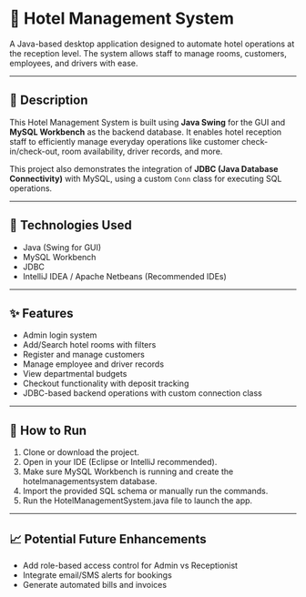 # 🏨 Hotel Management System

A Java-based desktop application designed to automate hotel operations at the reception level. The system allows staff to manage rooms, customers, employees, and drivers with ease.

---

## 📖 Description

This Hotel Management System is built using **Java Swing** for the GUI and **MySQL Workbench** as the backend database. It enables hotel reception staff to efficiently manage everyday operations like customer check-in/check-out, room availability, driver records, and more.

This project also demonstrates the integration of **JDBC (Java Database Connectivity)** with MySQL, using a custom `Conn` class for executing SQL operations.

---

## 🔧 Technologies Used

- Java (Swing for GUI)
- MySQL Workbench
- JDBC
- IntelliJ IDEA / Apache Netbeans (Recommended IDEs)

---

## ✨ Features

- Admin login system
- Add/Search hotel rooms with filters
- Register and manage customers
- Manage employee and driver records
- View departmental budgets
- Checkout functionality with deposit tracking
- JDBC-based backend operations with custom connection class

---

## 🚀 How to Run

1. Clone or download the project.
2. Open in your IDE (Eclipse or IntelliJ recommended).
3. Make sure MySQL Workbench is running and create the hotelmanagementsystem database.
4. Import the provided SQL schema or manually run the commands.
5. Run the HotelManagementSystem.java file to launch the app.

---

## 📈 Potential Future Enhancements

- Add role-based access control for Admin vs Receptionist
- Integrate email/SMS alerts for bookings
- Generate automated bills and invoices


